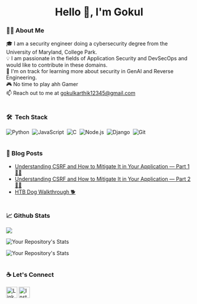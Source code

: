 <h1 align="center">Hello 🙌, I'm Gokul</h1>
<h3 align="center"></h3>

### 👨‍💻 About Me
🎓 I am a security engineer doing a cybersecurity degree from the University of Maryland, College Park.  
💡 I am passionate in the fields of Application Security and DevSecOps and would like to contribute in these domains.  
🌱 I'm on track for learning more about security in GenAI and Reverse Engineering.   
🎮 No time to play ahh Gamer   
📫 Reach out to me at [gokulkarthik12345@gmail.com](gokulkarthik12345@gmail.com)   

#

### 🛠 &nbsp;Tech Stack

![Python](https://img.shields.io/badge/-Python-05122A?style=flat&logo=python)&nbsp;
![JavaScript](https://img.shields.io/badge/-JavaScript-05122A?style=flat&logo=javascript)&nbsp;
![C](https://img.shields.io/badge/-C-05122A?style=flat&logo=C&logoColor=A8B9CC)&nbsp;
![Node.js](https://img.shields.io/badge/-Node.js-05122A?style=flat&logo=node.js)&nbsp;
![Django](https://img.shields.io/badge/-Django-05122A?style=flat&logo=django&logoColor=092E20)&nbsp;
![Git](https://img.shields.io/badge/-Git-05122A?style=flat&logo=git)&nbsp;

#

### 📕 Blog Posts
- [Understanding CSRF and How to Mitigate It in Your Application — Part 1 👨‍💻](https://medium.com/bugbountywriteup/understanding-csrf-and-how-to-prevent-it-in-your-application-part-1-9178bbc828d7)
- [Understanding CSRF and How to Mitigate It in Your Application — Part 2 👨‍💻](https://medium.com/@gokul_karthik/understanding-csrf-and-how-to-prevent-it-in-your-application-part-2-4cfd2940e236)
- [HTB Dog Walkthrough 🐕](https://medium.com/bugbountywriteup/htb-dog-walkthrough-2d840513f463)

#

### 📈 Github Stats
<img src="https://komarev.com/ghpvc/?username=goku007xx"/>

![Your Repository's Stats](https://github-readme-stats.vercel.app/api/top-langs/?username=goku007xx&theme=tokyonight)

![Your Repository's Stats](https://github-readme-stats.vercel.app/api?username=goku007xx&show_icons=true&theme=tokyonight)

#

### ☕ Let's Connect
<a href="https://www.linkedin.com/in/gokulkarthik2001"><img src="https://cdn.cdnlogo.com/logos/l/66/linkedin-icon.svg" alt="LinkedIn Account" width="30"/></a>
<a href="https://www.instagram.com/samyuktha._.sudhakar/"><img src="https://cdn.cdnlogo.com/logos/i/92/instagram.svg" alt="Instagram Account" width="30"/></a>
#
